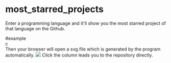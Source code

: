 # most_starred_projects
Enter a programming language and it'll show you the most starred project of that language on the Github.

#example   
c    
Then your browser will open a svg.file which is generated by the program automatically.
![](https://raw.githubusercontent.com/AlexRedfield/most_starred_projects/master/QQ%E6%88%AA%E5%9B%BE20170917234645.jpg)
Click the column leads you to the repository directly. 
